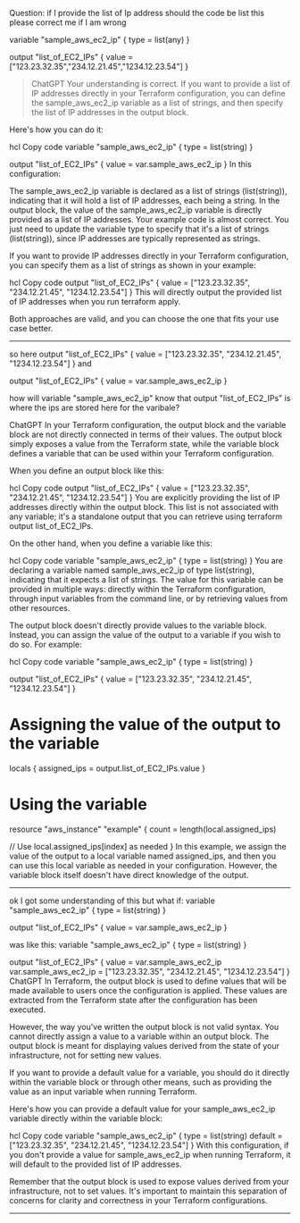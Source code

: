 Question:
if I provide the list of Ip address should the code be list this
please correct me if I am wrong

variable "sample_aws_ec2_ip" {
  type = list(any)
}

output "list_of_EC2_IPs" {
  value = ["123.23.32.35","234.12.21.45","1234.12.23.54"]
}


> ChatGPT
Your understanding is correct. If you want to provide a list of IP addresses directly in your Terraform configuration, you can define the sample_aws_ec2_ip variable as a list of strings, and then specify the list of IP addresses in the output block.

Here's how you can do it:

hcl
Copy code
variable "sample_aws_ec2_ip" {
  type = list(string)
}

output "list_of_EC2_IPs" {
  value = var.sample_aws_ec2_ip
}
In this configuration:

The sample_aws_ec2_ip variable is declared as a list of strings (list(string)), indicating that it will hold a list of IP addresses, each being a string.
In the output block, the value of the sample_aws_ec2_ip variable is directly provided as a list of IP addresses.
Your example code is almost correct. You just need to update the variable type to specify that it's a list of strings (list(string)), since IP addresses are typically represented as strings.

If you want to provide IP addresses directly in your Terraform configuration, you can specify them as a list of strings as shown in your example:

hcl
Copy code
output "list_of_EC2_IPs" {
  value = ["123.23.32.35", "234.12.21.45", "1234.12.23.54"]
}
This will directly output the provided list of IP addresses when you run terraform apply.

Both approaches are valid, and you can choose the one that fits your use case better.

-------------------------

so here
output "list_of_EC2_IPs" {
  value = ["123.23.32.35", "234.12.21.45", "1234.12.23.54"]
}
and

output "list_of_EC2_IPs" {
  value = var.sample_aws_ec2_ip
}

how will variable "sample_aws_ec2_ip" know that output "list_of_EC2_IPs" is where the ips are stored here for the varibale?

ChatGPT
In your Terraform configuration, the output block and the variable block are not directly connected in terms of their values. The output block simply exposes a value from the Terraform state, while the variable block defines a variable that can be used within your Terraform configuration.

When you define an output block like this:

hcl
Copy code
output "list_of_EC2_IPs" {
  value = ["123.23.32.35", "234.12.21.45", "1234.12.23.54"]
}
You are explicitly providing the list of IP addresses directly within the output block. This list is not associated with any variable; it's a standalone output that you can retrieve using terraform output list_of_EC2_IPs.

On the other hand, when you define a variable like this:

hcl
Copy code
variable "sample_aws_ec2_ip" {
  type = list(string)
}
You are declaring a variable named sample_aws_ec2_ip of type list(string), indicating that it expects a list of strings. The value for this variable can be provided in multiple ways: directly within the Terraform configuration, through input variables from the command line, or by retrieving values from other resources.

The output block doesn't directly provide values to the variable block. Instead, you can assign the value of the output to a variable if you wish to do so. For example:

hcl
Copy code
variable "sample_aws_ec2_ip" {
  type = list(string)
}

output "list_of_EC2_IPs" {
  value = ["123.23.32.35", "234.12.21.45", "1234.12.23.54"]
}

# Assigning the value of the output to the variable
locals {
  assigned_ips = output.list_of_EC2_IPs.value
}

# Using the variable
resource "aws_instance" "example" {
  count = length(local.assigned_ips)

  // Use local.assigned_ips[index] as needed
}
In this example, we assign the value of the output to a local variable named assigned_ips, and then you can use this local variable as needed in your configuration. However, the variable block itself doesn't have direct knowledge of the output.

-------------

ok I got some understanding of this
but what if:
variable "sample_aws_ec2_ip" {
  type = list(string)
}

output "list_of_EC2_IPs" {
  value = var.sample_aws_ec2_ip
}

was like this:
variable "sample_aws_ec2_ip" {
  type = list(string)
}

output "list_of_EC2_IPs" {
  value = var.sample_aws_ec2_ip
  var.sample_aws_ec2_ip = ["123.23.32.35", "234.12.21.45", "1234.12.23.54"]
}
ChatGPT
In Terraform, the output block is used to define values that will be made available to users once the configuration is applied. These values are extracted from the Terraform state after the configuration has been executed.

However, the way you've written the output block is not valid syntax. You cannot directly assign a value to a variable within an output block. The output block is meant for displaying values derived from the state of your infrastructure, not for setting new values.

If you want to provide a default value for a variable, you should do it directly within the variable block or through other means, such as providing the value as an input variable when running Terraform.

Here's how you can provide a default value for your sample_aws_ec2_ip variable directly within the variable block:

hcl
Copy code
variable "sample_aws_ec2_ip" {
  type    = list(string)
  default = ["123.23.32.35", "234.12.21.45", "1234.12.23.54"]
}
With this configuration, if you don't provide a value for sample_aws_ec2_ip when running Terraform, it will default to the provided list of IP addresses.

Remember that the output block is used to expose values derived from your infrastructure, not to set values. It's important to maintain this separation of concerns for clarity and correctness in your Terraform configurations.

-------------------
